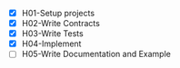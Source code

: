 - [x] H01-Setup projects
- [x] H02-Write Contracts
- [x] H03-Write Tests
- [x] H04-Implement
- [ ] H05-Write Documentation and Example

